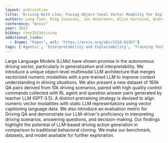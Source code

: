 ```yaml
---
layout: publication
title: 'Driving With Llms: Fusing Object-level Vector Modality For Explainable Autonomous Driving'
authors: Long Chen, Oleg Sinavski, Jan Hünermann, Alice Karnsund, Andrew James Willmott, Danny Birch, Daniel Maund, Jamie Shotton
conference: "Arxiv"
year: 2023
bibkey: chen2023driving
additional_links:
  - {name: "Paper", url: 'https://arxiv.org/abs/2310.01957'}
tags: ['Agentic', 'Interpretability and Explainability', 'Training Techniques', 'GPT', 'Model Architecture', 'Fine-Tuning', 'Multimodal Models', 'Reinforcement Learning', 'Pretraining Methods']
---
```

Large Language Models (LLMs) have shown promise in the autonomous driving
sector, particularly in generalization and interpretability. We introduce a
unique object-level multimodal LLM architecture that merges vectorized numeric
modalities with a pre-trained LLM to improve context understanding in driving
situations. We also present a new dataset of 160k QA pairs derived from 10k
driving scenarios, paired with high quality control commands collected with RL
agent and question answer pairs generated by teacher LLM (GPT-3.5). A distinct
pretraining strategy is devised to align numeric vector modalities with static
LLM representations using vector captioning language data. We also introduce an
evaluation metric for Driving QA and demonstrate our LLM-driver's proficiency
in interpreting driving scenarios, answering questions, and decision-making.
Our findings highlight the potential of LLM-based driving action generation in
comparison to traditional behavioral cloning. We make our benchmark, datasets,
and model available for further exploration.
